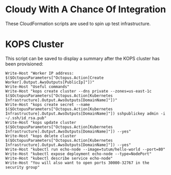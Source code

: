 # Cloudy With A Chance Of Integration

These CloudFormation scripts are used to spin up test infrastructure.

# KOPS Cluster

This script can be saved to display a summary after the KOPS cluster has been provisioned:

```
Write-Host "Worker IP address: $($OctopusParameters["Octopus.Action[Create Worker].Output.AwsOutputs[PublicIp]"])"
Write-Host "Useful commands"
Write-Host "kops create cluster --dns private --zones=us-east-1c $($OctopusParameters["Octopus.Action[Kubernetes Infrastructure].Output.AwsOutputs[DomainName]"])"
Write-Host "kops create secret --name $($OctopusParameters["Octopus.Action[Kubernetes Infrastructure].Output.AwsOutputs[DomainName]"]) sshpublickey admin -i ~/.ssh/id_rsa.pub"
Write-Host "kops update cluster $($OctopusParameters["Octopus.Action[Kubernetes Infrastructure].Output.AwsOutputs[DomainName]"]) --yes"
Write-Host "kops delete cluster $($OctopusParameters["Octopus.Action[Kubernetes Infrastructure].Output.AwsOutputs[DomainName]"]) --yes"
Write-Host "kubectl run echo-node --image=tutum/hello-world --port=80"
Write-Host "kubectl expose deployment echo-node --type=NodePort"
Write-Host "kubectl describe service echo-node"
Write-Host "You will also want to open ports 30000-32767 in the security group"
```